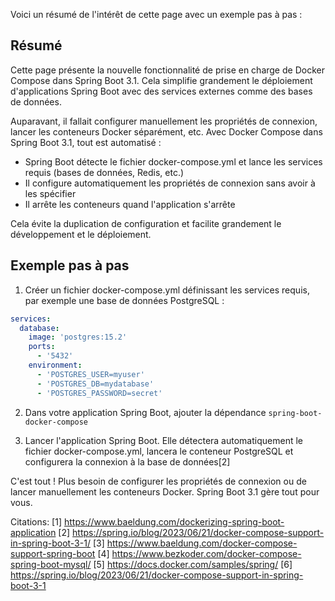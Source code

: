 Voici un résumé de l'intérêt de cette page avec un exemple pas à pas :

## Résumé

Cette page présente la nouvelle fonctionnalité de prise en charge de Docker Compose dans Spring Boot 3.1. Cela simplifie grandement le déploiement d'applications Spring Boot avec des services externes comme des bases de données.

Auparavant, il fallait configurer manuellement les propriétés de connexion, lancer les conteneurs Docker séparément, etc. Avec Docker Compose dans Spring Boot 3.1, tout est automatisé :

- Spring Boot détecte le fichier docker-compose.yml et lance les services requis (bases de données, Redis, etc.)
- Il configure automatiquement les propriétés de connexion sans avoir à les spécifier
- Il arrête les conteneurs quand l'application s'arrête

Cela évite la duplication de configuration et facilite grandement le développement et le déploiement.

## Exemple pas à pas

1. Créer un fichier docker-compose.yml définissant les services requis, par exemple une base de données PostgreSQL :

```yaml
services:
  database:
    image: 'postgres:15.2'
    ports:
      - '5432'
    environment:
      - 'POSTGRES_USER=myuser'
      - 'POSTGRES_DB=mydatabase'
      - 'POSTGRES_PASSWORD=secret'
```

2. Dans votre application Spring Boot, ajouter la dépendance `spring-boot-docker-compose`

3. Lancer l'application Spring Boot. Elle détectera automatiquement le fichier docker-compose.yml, lancera le conteneur PostgreSQL et configurera la connexion à la base de données[2]

C'est tout ! Plus besoin de configurer les propriétés de connexion ou de lancer manuellement les conteneurs Docker. Spring Boot 3.1 gère tout pour vous.

Citations:
[1] https://www.baeldung.com/dockerizing-spring-boot-application
[2] https://spring.io/blog/2023/06/21/docker-compose-support-in-spring-boot-3-1/
[3] https://www.baeldung.com/docker-compose-support-spring-boot
[4] https://www.bezkoder.com/docker-compose-spring-boot-mysql/
[5] https://docs.docker.com/samples/spring/
[6] https://spring.io/blog/2023/06/21/docker-compose-support-in-spring-boot-3-1